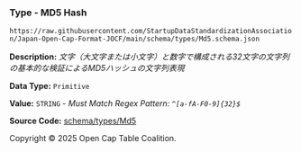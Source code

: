 ### Type - MD5 Hash

`https://raw.githubusercontent.com/StartupDataStandardizationAssociation/Japan-Open-Cap-Format-JOCF/main/schema/types/Md5.schema.json`

**Description:** _文字（大文字または小文字）と数字で構成される32文字の文字列の基本的な検証によるMD5ハッシュの文字列表現_

**Data Type:** `Primitive`

**Value:** `STRING` - _Must Match Regex Pattern: `^[a-fA-F0-9]{32}$`_

**Source Code:** [schema/types/Md5](../../../../schema/types/Md5.schema.json)

Copyright © 2025 Open Cap Table Coalition.
